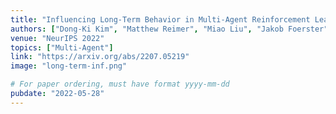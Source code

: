 ```yaml
---
title: "Influencing Long-Term Behavior in Multi-Agent Reinforcement Learning"
authors: ["Dong-Ki Kim", "Matthew Reimer", "Miao Liu", "Jakob Foerster", "Michael Everett", "Chuangchuang Sun", "Gerald Tesauro", "Jonathan How"]
venue: "NeurIPS 2022"
topics: ["Multi-Agent"]
link: "https://arxiv.org/abs/2207.05219"
image: "long-term-inf.png"

# For paper ordering, must have format yyyy-mm-dd
pubdate: "2022-05-28"
---
```

